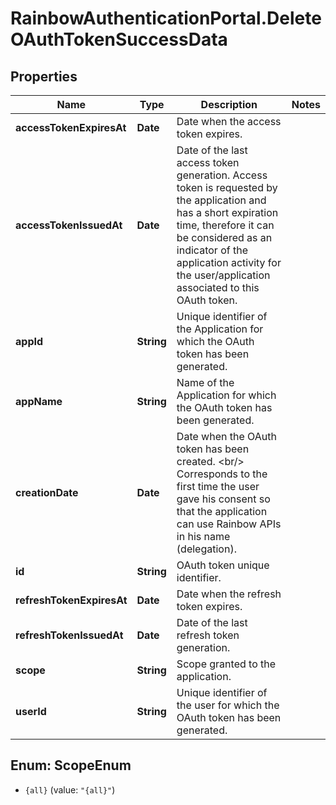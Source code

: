# RainbowAuthenticationPortal.DeleteOAuthTokenSuccessData

## Properties

Name | Type | Description | Notes
------------ | ------------- | ------------- | -------------
**accessTokenExpiresAt** | **Date** | Date when the access token expires. | 
**accessTokenIssuedAt** | **Date** | Date of the last access token generation. Access token is requested by the application and has a short expiration time, therefore it can be considered as an indicator of the application activity for the user/application associated to this OAuth token. | 
**appId** | **String** | Unique identifier of the Application for which the OAuth token has been generated. | 
**appName** | **String** | Name of the Application for which the OAuth token has been generated. | 
**creationDate** | **Date** | Date when the OAuth token has been created. &lt;br/&gt; Corresponds to the first time the user gave his consent so that the application can use Rainbow APIs in his name (delegation). | 
**id** | **String** | OAuth token unique identifier. | 
**refreshTokenExpiresAt** | **Date** | Date when the refresh token expires. | 
**refreshTokenIssuedAt** | **Date** | Date of the last refresh token generation. | 
**scope** | **String** | Scope granted to the application. | 
**userId** | **String** | Unique identifier of the user for which the OAuth token has been generated. | 



## Enum: ScopeEnum


* `{all}` (value: `"{all}"`)





